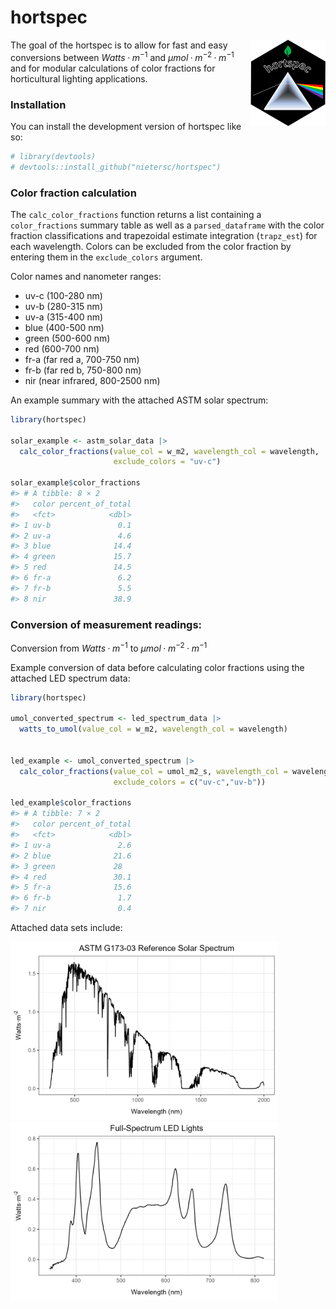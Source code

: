 
<!-- README.md is generated from README.Rmd. Please edit that file -->

# hortspec

<!-- badges: start -->

<img src="man/figures/logo.png" align="right" height="138" alt="" />
<!-- badges: end -->

The goal of the hortspec is to allow for fast and easy conversions
between $Watts·m^{-1}$ and $µmol·m^{-2}·m^{-1}$ and for modular
calculations of color fractions for horticultural lighting applications.

### Installation

You can install the development version of hortspec like so:

``` r
# library(devtools)
# devtools::install_github("nietersc/hortspec")
```

### Color fraction calculation

The `calc_color_fractions` function returns a list containing a
`color_fractions` summary table as well as a `parsed_dataframe` with the
color fraction classifications and trapezoidal estimate integration
(`trapz_est`) for each wavelength. Colors can be excluded from the color
fraction by entering them in the `exclude_colors` argument.

Color names and nanometer ranges:

- uv-c (100-280 nm)
- uv-b (280-315 nm)
- uv-a (315-400 nm)
- blue (400-500 nm)
- green (500-600 nm)
- red (600-700 nm)
- fr-a (far red a, 700-750 nm)
- fr-b (far red b, 750-800 nm)
- nir (near infrared, 800-2500 nm)

An example summary with the attached ASTM solar spectrum:

``` r
library(hortspec)

solar_example <- astm_solar_data |>
  calc_color_fractions(value_col = w_m2, wavelength_col = wavelength,
                       exclude_colors = "uv-c")

solar_example$color_fractions
#> # A tibble: 8 × 2
#>   color percent_of_total
#>   <fct>            <dbl>
#> 1 uv-b               0.1
#> 2 uv-a               4.6
#> 3 blue              14.4
#> 4 green             15.7
#> 5 red               14.5
#> 6 fr-a               6.2
#> 7 fr-b               5.5
#> 8 nir               38.9
```

### Conversion of measurement readings:

Conversion from $Watts·m^{-1}$ to $µmol·m^{-2}·m^{-1}$

Example conversion of data before calculating color fractions using the
attached LED spectrum data:

``` r
library(hortspec)

umol_converted_spectrum <- led_spectrum_data |>
  watts_to_umol(value_col = w_m2, wavelength_col = wavelength)


led_example <- umol_converted_spectrum |>
  calc_color_fractions(value_col = umol_m2_s, wavelength_col = wavelength,
                       exclude_colors = c("uv-c","uv-b"))

led_example$color_fractions
#> # A tibble: 7 × 2
#>   color percent_of_total
#>   <fct>            <dbl>
#> 1 uv-a               2.6
#> 2 blue              21.6
#> 3 green             28  
#> 4 red               30.1
#> 5 fr-a              15.6
#> 6 fr-b               1.7
#> 7 nir                0.4
```

Attached data sets include:

<img src="man/figures/README-solar.png" width="85%" height="15%" />

<img src="man/figures/README-led.png" width="85%" height="15%" />
